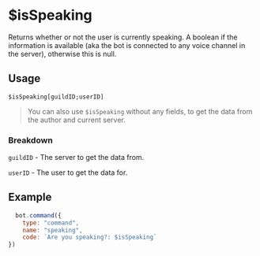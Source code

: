 # $isSpeaking
Returns whether or not the user is currently speaking. A boolean if the information is available (aka the bot is connected to any voice channel in the server), otherwise this is null.

## Usage
```
$isSpeaking[guildID;userID]
```
> You can also use `$isSpeaking` without any fields, to get the data from the author and current server.

### Breakdown
`guildID` - The server to get the data from.

`userID` - The user to get the data for.

## Example
```js
  bot.command({
    type: "command", 
    name: "speaking", 
    code: `Are you speaking?: $isSpeaking`
})
```
